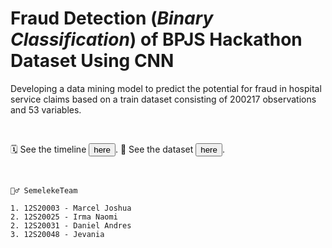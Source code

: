 # Fraud Detection (_Binary Classification_) of BPJS Hackathon Dataset Using CNN

Developing a data mining model to predict the potential for fraud in hospital service claims based on a train dataset consisting of 200217 observations and 53 variables.

 
 <br> 
 
🗓️ See the timeline <a href="https://docs.google.com/spreadsheets/d/1lCm1ovuSqeUQS-WfJKTlWbghmVE-5M6GxSSM4PMYfkw/edit?usp=sharing"> <button>here</button></a>.
📂 See the dataset <a href="https://docs.google.com/spreadsheets/d/1lCm1ovuSqeUQS-WfJKTlWbghmVE-5M6GxSSM4PMYfkw/edit?usp=sharing"> <button>here</button></a>.

<br>
 
 ```
 🧞‍♂️ SemelekeTeam
 
 1. 12S20003 - Marcel Joshua
 2. 12S20025 - Irma Naomi
 2. 12S20031 - Daniel Andres
 3. 12S20048 - Jevania
 
 ```
